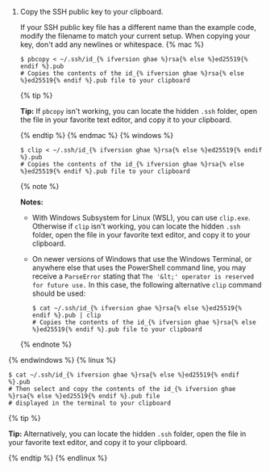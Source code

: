 1. Copy the SSH public key to your clipboard.

   If your SSH public key file has a different name than the example code, modify the filename to match your current setup. When copying your key, don't add any newlines or whitespace.
{% mac %}

   ```shell
   $ pbcopy < ~/.ssh/id_{% ifversion ghae %}rsa{% else %}ed25519{% endif %}.pub
   # Copies the contents of the id_{% ifversion ghae %}rsa{% else %}ed25519{% endif %}.pub file to your clipboard
   ```

   {% tip %}

   **Tip:** If `pbcopy` isn't working, you can locate the hidden `.ssh` folder, open the file in your favorite text editor, and copy it to your clipboard.

   {% endtip %}
{% endmac %}
{% windows %}

   ```shell
   $ clip < ~/.ssh/id_{% ifversion ghae %}rsa{% else %}ed25519{% endif %}.pub
   # Copies the contents of the id_{% ifversion ghae %}rsa{% else %}ed25519{% endif %}.pub file to your clipboard
   ```
   {% note %}
   
   **Notes:**
   
   - With Windows Subsystem for Linux (WSL), you can use `clip.exe`. Otherwise if `clip` isn't working, you can locate the hidden `.ssh` folder, open the file in your favorite text editor, and copy it to your clipboard.
   - On newer versions of Windows that use the Windows Terminal, or anywhere else that uses the PowerShell command line, you may receive a `ParseError` stating that `The '&lt;' operator is reserved for future use.` In this case, the following alternative `clip` command should be used:
   
      ```shell
      $ cat ~/.ssh/id_{% ifversion ghae %}rsa{% else %}ed25519{% endif %}.pub | clip
      # Copies the contents of the id_{% ifversion ghae %}rsa{% else %}ed25519{% endif %}.pub file to your clipboard
      ```
    
   {% endnote %}     
   
{% endwindows %}
{% linux %}

   ```shell
   $ cat ~/.ssh/id_{% ifversion ghae %}rsa{% else %}ed25519{% endif %}.pub
   # Then select and copy the contents of the id_{% ifversion ghae %}rsa{% else %}ed25519{% endif %}.pub file
   # displayed in the terminal to your clipboard
   ```

   {% tip %}

   **Tip:** Alternatively, you can locate the hidden `.ssh` folder, open the file in your favorite text editor, and copy it to your clipboard.

   {% endtip %}
{% endlinux %}

